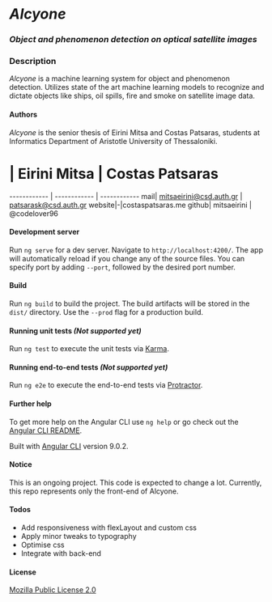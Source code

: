 # *Alcyone*

### *Object and phenomenon detection on optical satellite images*

### Description

*Alcyone* is a machine learning system for object and phenomenon detection. Utilizes state of the art machine learning
models to recognize and dictate objects like ships, oil spills, fire and smoke on satellite image data.

#### Authors

*Alcyone* is the senior thesis of Eirini Mitsa and Costas Patsaras, students at Informatics Department of Aristotle
University of Thessaloniki.

# | Eirini Mitsa | Costas Patsaras
------------ | ------------ | ------------
mail| mitsaeirini@csd.auth.gr | patsarask@csd.auth.gr
website|-|costaspatsaras.me
github| mitsaeirini | @codelover96

#### Development server

Run `ng serve` for a dev server. Navigate to `http://localhost:4200/`. The app will automatically reload if you change
any of the source files. You can specify port by adding `--port`, followed by the desired port number.

#### Build

Run `ng build` to build the project. The build artifacts will be stored in the `dist/` directory. Use the `--prod` flag
for a production build.

#### Running unit tests *(Not supported yet)*

Run `ng test` to execute the unit tests via [Karma](https://karma-runner.github.io).

#### Running end-to-end tests *(Not supported yet)*

Run `ng e2e` to execute the end-to-end tests via [Protractor](http://www.protractortest.org/).

#### Further help

To get more help on the Angular CLI use `ng help` or go check out
the [Angular CLI README](https://github.com/angular/angular-cli/blob/master/README.md).

Built with [Angular CLI](https://github.com/angular/angular-cli) version 9.0.2.

#### Notice
This is an ongoing project. This code is expected to change a lot. Currently, this repo represents only the front-end of Alcyone.

#### Todos
* Add responsiveness with flexLayout and custom css
* Apply minor tweaks to typography
* Optimise css
* Integrate with back-end

#### License
[Mozilla Public License 2.0](https://choosealicense.com/licenses/mpl-2.0/)
